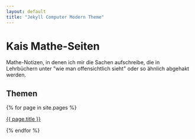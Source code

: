 ```yaml
---
layout: default
title: "Jekyll Computer Modern Theme"
---
```


# Kais Mathe-Seiten

Mathe-Notizen, in denen ich mir die Sachen aufschreibe, die in Lehrbüchern unter "wie man offensichtlich sieht" oder so ähnlich abgehakt werden.

## Themen
{% for page in site.pages %}<p><a href="{{ site.url }}{{ page.url }}">{{ page.title }}</a></p>{% endfor %}

